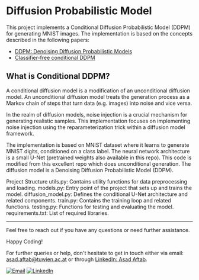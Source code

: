 # Diffusion Probabilistic Model
This project implements a Conditional Diffusion Probabilistic Model (DDPM) for generating MNIST images. The implementation is based on the concepts described in the following papers:

- [DDPM: Denoising Diffusion Probabilistic Models](https://arxiv.org/abs/2006.11239)
- [Classifier-free conditional DDPM](https://arxiv.org/abs/2207.12598)

## **What is Conditional DDPM?**
A conditional diffusion model is a modification of an unconditional diffusion model. An unconditional diffusion model treats the generation process as a Markov chain of steps that turn data (e.g. images) into noise and vice versa.

In the realm of diffusion models, noise injection is a crucial mechanism for generating realistic samples. This implementation focuses on implementing noise injection using the reparameterization trick within a diffusion model framework.

The implementation is based on MNIST dataset where it learns to generate MNIST digits, conditioned on a class label. The neural network architecture is a small U-Net (pretrained weights also available in this repo). This code is modified from this excellent repo which does unconditional generation. The diffusion model is a Denoising Diffusion Probabilistic Model (DDPM).

Project Structure
utils.py: Contains utility functions for data preprocessing and loading.
models.py: Entry point of the project that sets up and trains the model.
diffusion_model.py: Defines the conditional U-Net architecture and related components.
train.py: Contains the training loop and related functions.
testing.py: Functions for testing and evaluating the model.
requirements.txt: List of required libraries.


---

Feel free to reach out if you have any questions or need further assistance.

Happy Coding!

For further queries or help, don't hesitate to get in touch either via email: [asad.aftab@tuwien.ac.at](mailto:asad.aftab@tuwien.ac.at) or through [LinkedIn: Asad Aftab](https://www.linkedin.com/in/asad-aftab-malak/).

[![Email](https://img.icons8.com/color/48/000000/email.png)](mailto:asad.aftab@tuwien.ac.at)
[![LinkedIn](https://img.icons8.com/color/48/000000/linkedin.png)](https://www.linkedin.com/in/asad-aftab-malak/)
